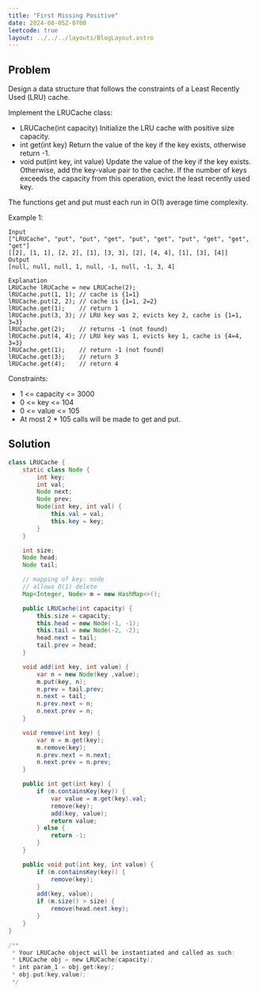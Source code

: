 ```yaml
---
title: "First Missing Positive"
date: 2024-08-05Z-0700
leetcode: true
layout: ../../../layouts/BlogLayout.astro
---
```


## Problem

Design a data structure that follows the constraints of a Least Recently Used (LRU) cache.

Implement the LRUCache class:

- LRUCache(int capacity) Initialize the LRU cache with positive size capacity.
- int get(int key) Return the value of the key if the key exists, otherwise return -1.
- void put(int key, int value) Update the value of the key if the key exists. Otherwise, add the key-value pair to the cache. If the number of keys exceeds the capacity from this operation, evict the least recently used key.

The functions get and put must each run in O(1) average time complexity.

Example 1:

```text
Input
["LRUCache", "put", "put", "get", "put", "get", "put", "get", "get", "get"]
[[2], [1, 1], [2, 2], [1], [3, 3], [2], [4, 4], [1], [3], [4]]
Output
[null, null, null, 1, null, -1, null, -1, 3, 4]

Explanation
LRUCache lRUCache = new LRUCache(2);
lRUCache.put(1, 1); // cache is {1=1}
lRUCache.put(2, 2); // cache is {1=1, 2=2}
lRUCache.get(1);    // return 1
lRUCache.put(3, 3); // LRU key was 2, evicts key 2, cache is {1=1, 3=3}
lRUCache.get(2);    // returns -1 (not found)
lRUCache.put(4, 4); // LRU key was 1, evicts key 1, cache is {4=4, 3=3}
lRUCache.get(1);    // return -1 (not found)
lRUCache.get(3);    // return 3
lRUCache.get(4);    // return 4
```

Constraints:

- 1 <= capacity <= 3000
- 0 <= key <= 104
- 0 <= value <= 105
- At most 2 \* 105 calls will be made to get and put.

## Solution

```java
class LRUCache {
    static class Node {
        int key;
        int val;
        Node next;
        Node prev;
        Node(int key, int val) {
            this.val = val;
            this.key = key;
        }
    }

    int size;
    Node head;
    Node tail;

    // mapping of key: node
    // allows O(1) delete
    Map<Integer, Node> m = new HashMap<>();

    public LRUCache(int capacity) {
        this.size = capacity;
        this.head = new Node(-1, -1);
        this.tail = new Node(-2, -2);
        head.next = tail;
        tail.prev = head;
    }

    void add(int key, int value) {
        var n = new Node(key ,value);
        m.put(key, n);
        n.prev = tail.prev;
        n.next = tail;
        n.prev.next = n;
        n.next.prev = n;
    }

    void remove(int key) {
        var n = m.get(key);
        m.remove(key);
        n.prev.next = n.next;
        n.next.prev = n.prev;
    }

    public int get(int key) {
        if (m.containsKey(key)) {
            var value = m.get(key).val;
            remove(key);
            add(key, value);
            return value;
        } else {
            return -1;
        }
    }

    public void put(int key, int value) {
        if (m.containsKey(key)) {
            remove(key);
        }
        add(key, value);
        if (m.size() > size) {
            remove(head.next.key);
        }
    }
}

/**
 * Your LRUCache object will be instantiated and called as such:
 * LRUCache obj = new LRUCache(capacity);
 * int param_1 = obj.get(key);
 * obj.put(key,value);
 */
```
